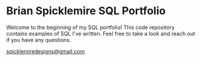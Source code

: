# Brian Spicklemire SQL Portfolio


Welcome to the beginning of my SQL portfolio! This code repository contains examples of SQL I've written. Feel free to take a look and reach out if you have any questions.

spicklemiredesigns@gmail.com
